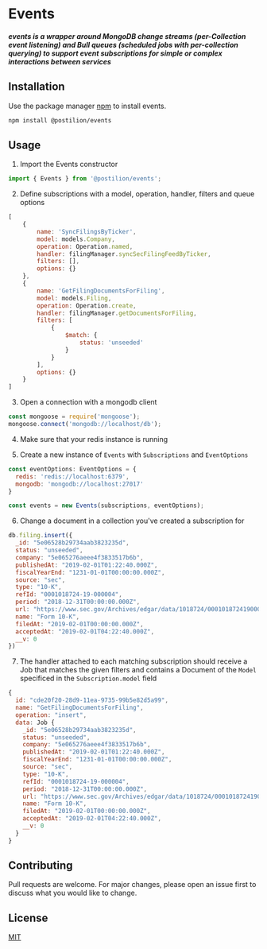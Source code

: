 # Events

##### events is a wrapper around MongoDB change streams (per-Collection event listening) and Bull queues (scheduled jobs with per-collection querying) to support event subscriptions for simple or complex interactions between services

## Installation

Use the package manager [npm](https://docs.npmjs.com/) to install events.

```bash
npm install @postilion/events
```

## Usage

1. Import the Events constructor
```javascript
import { Events } from '@postilion/events';
```

2. Define subscriptions with a model, operation, handler, filters and queue options
```javascript
[
    {
        name: 'SyncFilingsByTicker',
        model: models.Company,
        operation: Operation.named,
        handler: filingManager.syncSecFilingFeedByTicker,
        filters: [],
        options: {}
    },
    {
        name: 'GetFilingDocumentsForFiling',
        model: models.Filing,
        operation: Operation.create,
        handler: filingManager.getDocumentsForFiling,
        filters: [
            {
                $match: {
                    status: 'unseeded'
                }
            }
        ],
        options: {}
    }
]
```

3. Open a connection with a mongodb client
```javascript
const mongoose = require('mongoose');
mongoose.connect('mongodb://localhost/db');
```

4. Make sure that your redis instance is running

5. Create a new instance of `Events` with `Subscriptions` and `EventOptions`
```javascript
const eventOptions: EventOptions = {
  redis: 'redis://localhost:6379',
  mongodb: 'mongodb://localhost:27017'
}

const events = new Events(subscriptions, eventOptions);
```

6. Change a document in a collection you've created a subscription for
```javascript
db.filing.insert({
  _id: "5e06528b29734aab3823235d",
  status: "unseeded",
  company: "5e065276aeee4f3833517b6b",
  publishedAt: "2019-02-01T01:22:40.000Z",
  fiscalYearEnd: "1231-01-01T00:00:00.000Z",
  source: "sec",
  type: "10-K",
  refId: "0001018724-19-000004",
  period: "2018-12-31T00:00:00.000Z",
  url: "https://www.sec.gov/Archives/edgar/data/1018724/000101872419000004/0001018724-19-000004-index.htm",
  name: "Form 10-K",
  filedAt: "2019-02-01T00:00:00.000Z",
  acceptedAt: "2019-02-01T04:22:40.000Z",
  __v: 0
})
```

7. The handler attached to each matching subscription should receive a Job that matches the given filters and contains a Document of the `Model` specificed in the `Subscription.model` field
```javascript
{
  id: "cde20f20-28d9-11ea-9735-99b5e82d5a99",
  name: "GetFilingDocumentsForFiling",
  operation: "insert",
  data: Job {
    _id: "5e06528b29734aab3823235d",
    status: "unseeded",
    company: "5e065276aeee4f3833517b6b",
    publishedAt: "2019-02-01T01:22:40.000Z",
    fiscalYearEnd: "1231-01-01T00:00:00.000Z",
    source: "sec",
    type: "10-K",
    refId: "0001018724-19-000004",
    period: "2018-12-31T00:00:00.000Z",
    url: "https://www.sec.gov/Archives/edgar/data/1018724/000101872419000004/0001018724-19-000004-index.htm",
    name: "Form 10-K",
    filedAt: "2019-02-01T00:00:00.000Z",
    acceptedAt: "2019-02-01T04:22:40.000Z",
    __v: 0
  }
}
```

## Contributing
Pull requests are welcome. For major changes, please open an issue first to discuss what you would like to change.

## License
[MIT](https://choosealicense.com/licenses/mit/)
